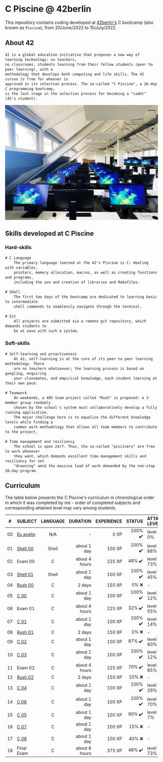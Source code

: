 # C Piscine @ 42berlin

This repository contains coding developed at [42berlin's](https://42berlin.de/) C bootcamp (also known as `Piscine`), from 20/June/2022 to 15/July/2022.

## About 42

	42 is a global education initiative that proposes a new way of learning technology: no teachers,
	no classrooms, students learning from their fellow students (peer to peer learning), with a
	methodology that develops both computing and life skills. The 42 cursus is free for whoever is
	approved in its selection process. The so-called "C Piscine", a 26-day C programming bootcamp,
	is the last stage in the selection process for becoming a "cadet" (42's student).

[![Photo of a 42berlin's lab](42berlinlab.jpg)](https://42berlin.de//)

## Skills developed at C Piscine

### Hard-skills
	# C Language
		The primary language learned at the 42's Piscine is C: dealing with variables,
		pointers, memory allocation, macros, as well as creating functions and programs,
		including the use and creation of libraries and Makefiles.

	# Shell
		The first two days of the bootcamp are dedicated to learning basic to intermediate
		shell commands to seamlessly navigate through the terminal.

	# Git
		All projects are submitted via a remote git repository, which demands students to
		be at ease with such a system.

### Soft-skills
	# Self-learning and proactiveness
		At 42, self-learning is at the core of its peer to peer learning methodology. There
		are no teachers whatsoever; the learning process is based on googling, enquiring
		your classmates, and empirical knowledge, each student learning at their own pace.

	# Teamwork
		On weekends, a 48h team project called "Rush" is proposed: a 3-member group randomly
		chosen by the school's system must collaboratively develop a fully running application.
		The major challenge here is to equalize the different knowledge levels while finding a
		common work methodology that allows all team members to contribute to the project.

	# Time management and resiliency
		The school is open 24/7. Thus, the so-called "pisciners" are free to work whenever
		they want, which demands excellent time management skills and resiliency for not
		"drowning" amid the massive load of work demanded by the non-stop 26-day program.

## Curriculum

The table below presents the C Piscine's curriculum in chronological order in which it was completed by me - order of completed subjects and corresponding attained level may vary among students.

|#	|SUBJECT							|LANGUAGE	|DURATION		|EXPERIENCE	|STATUS						|ATTAINED LEVEL	|
|:-:|:--								|:-:		|--:			|--:		|--:						|:--			|
|00	|[Eu aceito](./eu_aceito)			|N/A		|-				|0 XP		|100% :heavy_check_mark:	|level 0 - 0%	|
|01	|[Shell 00](./c_piscine_shell_00)	|Shell		|about 1 day	|100 XP		|100% :heavy_check_mark:	|level 0 - 88%	|
|02	|Exam 00							|C			|about 4 hours	|225 XP		|48% :heavy_check_mark:		|level 1 - 73%	|
|03	|[Shell 01](./c_piscine_shell_01)	|Shell		|about 1 day	|100 XP		|100% :heavy_check_mark:	|level 2 - 45%	|
|04	|[Rush 00](./c_piscine_rush_00)		|C			|2 days			|150 XP		|0% :x:						|-				|
|05	|[C 00](./c_piscine_c_00)			|C			|about 1 day	|100 XP		|100% :heavy_check_mark:	|level 3 - 12%	|
|06	|Exam 01							|C			|about 4 hours	|225 XP		|32% :heavy_check_mark:		|level 3 - 55%	|
|07	|[C 01](./c_piscine_c_01)			|C			|about 1 day	|100 XP		|100% :heavy_check_mark:	|level 4 - 14%	|
|08	|[Rush 01](./c_piscine_rush_01)		|C			|2 days			|150 XP		|0% :x:						|-				|
|09	|[C 02](./c_piscine_c_02)			|C			|about 1 day	|100 XP		|87% :heavy_check_mark:		|level 4 - 60%	|
|10	|[C 03](./c_piscine_c_03)			|C			|about 1 day	|100 XP		|100% :heavy_check_mark:	|level 5 - 12%	|
|11	|Exam 02							|C			|about 4 hours	|225 XP		|70% :heavy_check_mark:		|level 5 - 85%	|
|12	|[Rush 02](./c_piscine_rush_02)		|C			|2 days			|150 XP		|10% :x:					|-				|
|13	|[C 04](./c_piscine_c_04)			|C			|about 1 day	|100 XP		|100% :heavy_check_mark:	|level 6 - 29%	|
|14	|[C 06](./c_piscine_c_06)			|C			|about 1 day	|100 XP		|100% :heavy_check_mark:	|level 6 - 70%	|
|15	|[C 05](./c_piscine_c_05)			|C			|about 1 day	|100 XP		|90% :heavy_check_mark:		|level 7 - 7%	|
|16	|[C 07](./c_piscine_c_07)			|C			|about 1 day	|100 XP		|15% :x:					|-				|
|17	|[C 08](./c_piscine_c_08)			|C			|about 1 day	|100 XP		|40% :x:					|-				|
|18	|Final Exam							|C			|about 8 hours	|375 XP		|48% :heavy_check_mark:		|level 7 - 73%	|
